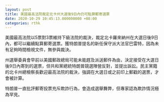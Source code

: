 ```yaml
---
layout: post
title: 美國最高法院裁定北卡州大選後9日內仍可點算郵寄選票
date: 2020-10-29 10:45:13.000000000 +08:00
categories: rthk
---
```


美國最高法院以5票對3票維持下級法院的裁決，裁定北卡羅來納州在大選日後9日內，都可以繼續點算郵寄選票。獲特朗普提名的新任保守派大法官巴雷特，因為未有足夠時間檢視文件，無參與裁決。

州選舉委員會早前以美國郵政總局可能未能趕及派送郵件為由，決定接受在大選日後9日內寄到的選票，但共和黨總統特朗普競選陣營反對，並提出訴訟。民主黨籍的北卡州總檢察長歡迎最高法院的裁決，強調在大選日或之前印上郵戳的選票，才會被計算。

特朗普一直批評郵寄投票充斥欺詐行為，會造成選舉舞弊，但專家認為欺詐情況極為罕見。
